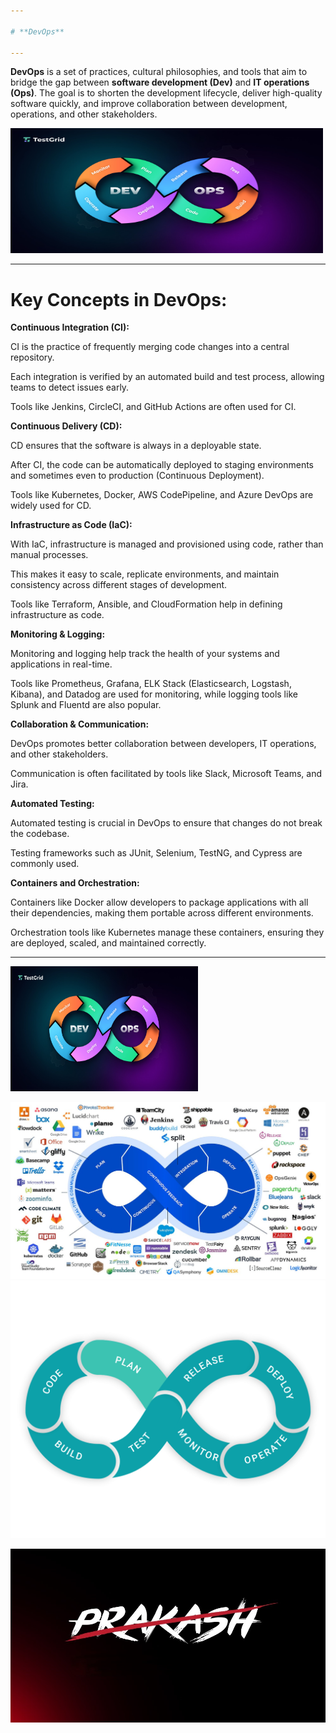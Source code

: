 ```yaml
---

# **DevOps**

---
```


**DevOps** is a set of practices, cultural philosophies, and tools that aim to bridge the gap between **software development (Dev)** and **IT operations (Ops)**. The goal is to shorten the development lifecycle, deliver high-quality software quickly, and improve collaboration between development, operations, and other stakeholders.

<img src="devops.jpg" alt="24ag5a0510" width="500" height="200" />

---

# **Key Concepts in DevOps:**
**Continuous Integration (CI):**

CI is the practice of frequently merging code changes into a central repository.

Each integration is verified by an automated build and test process, allowing teams to detect issues early.

Tools like Jenkins, CircleCI, and GitHub Actions are often used for CI.

**Continuous Delivery (CD):**

CD ensures that the software is always in a deployable state.

After CI, the code can be automatically deployed to staging environments and sometimes even to production (Continuous Deployment).

Tools like Kubernetes, Docker, AWS CodePipeline, and Azure DevOps are widely used for CD.

**Infrastructure as Code (IaC):**

With IaC, infrastructure is managed and provisioned using code, rather than manual processes.

This makes it easy to scale, replicate environments, and maintain consistency across different stages of development.

Tools like Terraform, Ansible, and CloudFormation help in defining infrastructure as code.

**Monitoring & Logging:**

Monitoring and logging help track the health of your systems and applications in real-time.

Tools like Prometheus, Grafana, ELK Stack (Elasticsearch, Logstash, Kibana), and Datadog are used for monitoring, while logging tools like Splunk and Fluentd are also popular.

**Collaboration & Communication:**

DevOps promotes better collaboration between developers, IT operations, and other stakeholders.

Communication is often facilitated by tools like Slack, Microsoft Teams, and Jira.

**Automated Testing:**

Automated testing is crucial in DevOps to ensure that changes do not break the codebase.

Testing frameworks such as JUnit, Selenium, TestNG, and Cypress are commonly used.

**Containers and Orchestration:**

Containers like Docker allow developers to package applications with all their dependencies, making them portable across different environments.

Orchestration tools like Kubernetes manage these containers, ensuring they are deployed, scaled, and maintained correctly.

---
<img src="devops.jpg" alt="24ag5a0510" width="300" height="200" />

![24ag5a0510](DevOpsTools.jpg)
![24ag5a0510](DEVOPS.gif)



![24ag5a0510](Prash.jpg)











